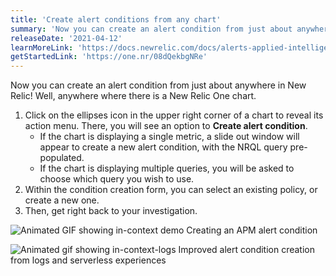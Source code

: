 ```yaml
---
title: 'Create alert conditions from any chart'
summary: 'Now you can create an alert condition from just about anywhere in New Relic!'
releaseDate: '2021-04-12'
learnMoreLink: 'https://docs.newrelic.com/docs/alerts-applied-intelligence/new-relic-alerts/alert-conditions/nrql-alert-conditions/#h2-nested-aggregation-nrql-alerts'
getStartedLink: 'https://one.nr/08dQekbgNRe'
---
```

Now you can create an alert condition from just about anywhere in New Relic!  Well, anywhere where there is a New Relic One chart. 

1. Click on the ellipses icon in the upper right corner of a chart to reveal its action menu. There, you will see an option to **Create alert condition**. 
    * If the chart is displaying a single metric, a slide out window will appear to create a new alert condition, with the NRQL query pre-populated.
    * If the chart is displaying multiple queries, you will be asked to choose which query you wish to use.
2. Within the condition creation form, you can select an existing policy, or create a new one.
3. Then, get right back to your investigation.

![Animated GIF showing in-context demo](./images/in-context-demo.gif "In-context demo")
Creating an APM alert condition

![Animated gif showing in-context-logs](./images/in-context-logs.gif "In-context logs demo")
Improved alert condition creation from logs and serverless experiences 
